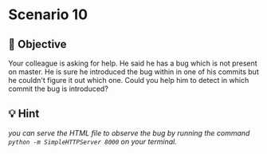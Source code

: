 # Scenario 10

## 🏁 Objective

Your colleague is asking for help. He said he has a bug which is not present on master.
He is sure he introduced the bug within in one of his commits but he couldn't figure it
out which one. Could you help him to detect in which commit the bug is introduced?

## 💡 Hint

_you can serve the HTML file to observe the bug by running the command `python -m SimpleHTTPServer 8000` on your terminal._
